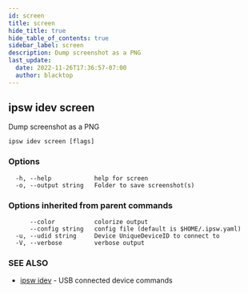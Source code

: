 ```yaml
---
id: screen
title: screen
hide_title: true
hide_table_of_contents: true
sidebar_label: screen
description: Dump screenshot as a PNG
last_update:
  date: 2022-11-26T17:36:57-07:00
  author: blacktop
---
```

## ipsw idev screen

Dump screenshot as a PNG

```
ipsw idev screen [flags]
```

### Options

```
  -h, --help            help for screen
  -o, --output string   Folder to save screenshot(s)
```

### Options inherited from parent commands

```
      --color           colorize output
      --config string   config file (default is $HOME/.ipsw.yaml)
  -u, --udid string     Device UniqueDeviceID to connect to
  -V, --verbose         verbose output
```

### SEE ALSO

* [ipsw idev](/docs/cli/ipsw/idev)	 - USB connected device commands

